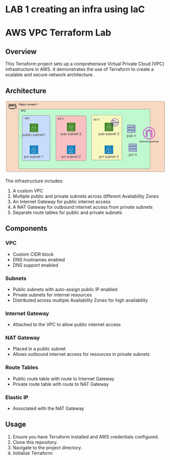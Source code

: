 # LAB 1 creating an infra using IaC

# AWS VPC Terraform Lab

## Overview

This Terraform project sets up a comprehensive Virtual Private Cloud (VPC) infrastructure in AWS. It demonstrates the use of Terraform to create a scalable and secure network architecture.

## Architecture
![The architecture of infrastructure](https://github.com/ap4ashutosh/terraform_repository/blob/main/tf-lab1/diagram-export-7-4-2024-10_34_38-PM.png)

The infrastructure includes:

1. A custom VPC
2. Multiple public and private subnets across different Availability Zones
3. An Internet Gateway for public internet access
4. A NAT Gateway for outbound internet access from private subnets
5. Separate route tables for public and private subnets

## Components

### VPC
- Custom CIDR block
- DNS hostnames enabled
- DNS support enabled

### Subnets
- Public subnets with auto-assign public IP enabled
- Private subnets for internal resources
- Distributed across multiple Availability Zones for high availability

### Internet Gateway
- Attached to the VPC to allow public internet access

### NAT Gateway
- Placed in a public subnet
- Allows outbound internet access for resources in private subnets

### Route Tables
- Public route table with route to Internet Gateway
- Private route table with route to NAT Gateway

### Elastic IP
- Associated with the NAT Gateway

## Usage

1. Ensure you have Terraform installed and AWS credentials configured.
2. Clone this repository.
3. Navigate to the project directory.
4. Initialize Terraform: